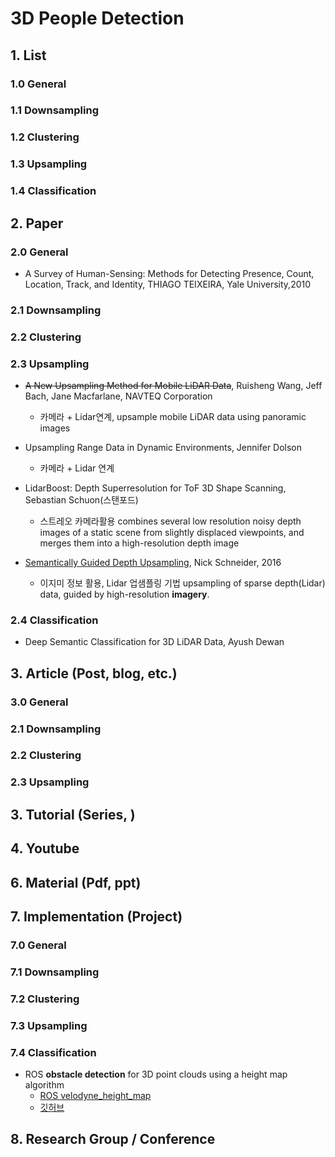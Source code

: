 # 3D People Detection 

## 1. List

### 1.0 General 
### 1.1 Downsampling
### 1.2 Clustering
### 1.3 Upsampling
### 1.4 Classification 





## 2. Paper

### 2.0 General 


- A Survey of Human-Sensing: Methods for Detecting Presence, Count, Location, Track, and Identity, THIAGO TEIXEIRA, Yale University,2010

### 2.1 Downsampling


### 2.2 Clustering

### 2.3 Upsampling


- ~~A New Upsampling Method for Mobile LiDAR Data~~, Ruisheng Wang, Jeff Bach, Jane Macfarlane, NAVTEQ Corporation
    - 카메라 + Lidar연계, upsample mobile LiDAR data using panoramic images


- Upsampling Range Data in Dynamic Environments, Jennifer Dolson
    - 카메라 + Lidar 연계 


- LidarBoost: Depth Superresolution for ToF 3D Shape Scanning, Sebastian Schuon(스탠포드)
    - 스트레오 카메라활용 combines several low resolution noisy depth images of a static scene from slightly displaced viewpoints, and merges them into a high-resolution depth image


- [Semantically Guided Depth Upsampling](https://arxiv.org/abs/1608.00753), Nick Schneider, 2016
    - 이지미 정보 활용, Lidar 업샘플링 기법 upsampling of sparse depth(Lidar) data, guided by high-resolution **imagery**.

### 2.4 Classification 

- Deep Semantic Classification for 3D LiDAR Data, Ayush Dewan


## 3. Article (Post, blog, etc.)



### 3.0 General 


### 2.1 Downsampling


### 2.2 Clustering

### 2.3 Upsampling






## 3. Tutorial (Series, )



## 4. Youtube



## 6. Material (Pdf, ppt)



## 7. Implementation (Project)


### 7.0 General 
### 7.1 Downsampling
### 7.2 Clustering
### 7.3 Upsampling
### 7.4 Classification 

- ROS **obstacle detection** for 3D point clouds using a height map algorithm
    - [ROS velodyne_height_map](http://wiki.ros.org/velodyne_height_map)
    - [깃허브](https://github.com/jack-oquin/velodyne_height_map)


## 8. Research Group / Conference 

